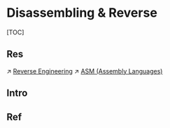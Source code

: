 # Disassembling & Reverse

[TOC]



## Res
↗ [Reverse Engineering](../../../../../CyberSecurity/🥇%20Best%20Practice/Reverse%20Engineering/Reverse%20Engineering.md)
↗ [ASM (Assembly Languages)](../../../ASM%20(Assembly%20Languages)/ASM%20(Assembly%20Languages).md)



## Intro


## Ref

